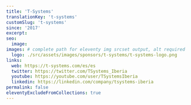 ```yaml
---
title: 'T-Systems'
translationKey: 't-systems'
customSlug: 't-systems'
since: '2017'
excerpt:
seo:
  image:
images: # complete path for eleventy img srcset output, alt required
  logo: ./src/assets/images/sponsors/t-systems/t-systems-logo.png
links:
  web: https://t-systems.com/es/es
  twitter: https://twitter.com/TSystems_Iberia
  youtube: https://youtube.com/user/TSystemsIberia
  linkedin: https://linkedin.com/company/tsystems-iberia
permalink: false
eleventyExcludeFromCollections: true
---
```

